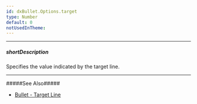 ```yaml
---
id: dxBullet.Options.target
type: Number
default: 0
notUsedInTheme: 
---
```

---
##### shortDescription
Specifies the value indicated by the target line.

---
#####See Also#####
- [Bullet - Target Line](/concepts/05%20Widgets/Bullet/10%20Visual%20Elements/20%20Target%20Line.md '/Documentation/Guide/Widgets/Bullet/Visual_Elements/#Target_Line')
